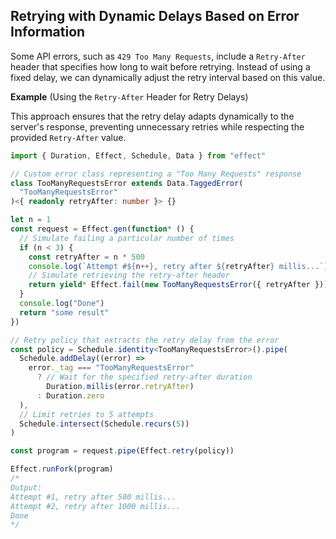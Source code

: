## Retrying with Dynamic Delays Based on Error Information

Some API errors, such as `429 Too Many Requests`, include a `Retry-After` header that specifies how long to wait before retrying. Instead of using a fixed delay, we can dynamically adjust the retry interval based on this value.

**Example** (Using the `Retry-After` Header for Retry Delays)

This approach ensures that the retry delay adapts dynamically to the server's response, preventing unnecessary retries while respecting the provided `Retry-After` value.

```ts twoslash
import { Duration, Effect, Schedule, Data } from "effect"

// Custom error class representing a "Too Many Requests" response
class TooManyRequestsError extends Data.TaggedError(
  "TooManyRequestsError"
)<{ readonly retryAfter: number }> {}

let n = 1
const request = Effect.gen(function* () {
  // Simulate failing a particular number of times
  if (n < 3) {
    const retryAfter = n * 500
    console.log(`Attempt #${n++}, retry after ${retryAfter} millis...`)
    // Simulate retrieving the retry-after header
    return yield* Effect.fail(new TooManyRequestsError({ retryAfter }))
  }
  console.log("Done")
  return "some result"
})

// Retry policy that extracts the retry delay from the error
const policy = Schedule.identity<TooManyRequestsError>().pipe(
  Schedule.addDelay((error) =>
    error._tag === "TooManyRequestsError"
      ? // Wait for the specified retry-after duration
        Duration.millis(error.retryAfter)
      : Duration.zero
  ),
  // Limit retries to 5 attempts
  Schedule.intersect(Schedule.recurs(5))
)

const program = request.pipe(Effect.retry(policy))

Effect.runFork(program)
/*
Output:
Attempt #1, retry after 500 millis...
Attempt #2, retry after 1000 millis...
Done
*/
```
